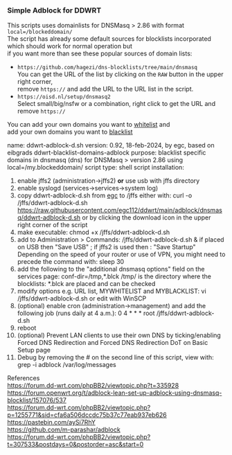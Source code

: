 ### Simple Adblock for DDWRT 

This scripts uses domainlists for DNSMasq > 2.86 with format `local=/blockeddomain/`  
The script has already some default sources for blocklists incorporated which should work for normal operation but  
if you want more than see these popular sources of domain lists:  
- `https://github.com/hagezi/dns-blocklists/tree/main/dnsmasq`  
	You can get the URL of the list by clicking on the `RAW` button in the upper right corner,  
	remove `https://` and add the URL to the URL list in the script.  
- `https://oisd.nl/setup/dnsmasq2`  
 	Select small/big/nsfw or a combination, right click to get the URL and remove `https://`  

You can add your own domains you want to [whitelist](https://en.wikipedia.org/wiki/Whitelist) and  
add your own domains you want to [blacklist](https://en.wikipedia.org/wiki/Blacklisting)

name: ddwrt-adblock-d.sh
version: 0.92, 18-feb-2024, by egc, based on eibgrads ddwrt-blacklist-domains-adblock
purpose: blacklist specific domains in dnsmasq (dns) for DNSMasq > version 2.86 using local=/my.blockeddomain/
script type: shell script
installation:
1. enable jffs2 (administration->jffs2) **or** use usb with jffs directory
2. enable syslogd (services->services->system log)
3. copy ddwrt-adblock-d.sh from [egc](https://github.com/egc112/ddwrt/tree/main/adblock/dnsmasq) to /jffs
   either with: curl -o /jffs/ddwrt-adblock-d.sh https://raw.githubusercontent.com/egc112/ddwrt/main/adblock/dnsmasq/ddwrt-adblock-d.sh
   or by clicking the download icon in the upper right corner of the script
4. make executable: chmod +x /jffs/ddwrt-adblock-d.sh
5. add to Administration  > Commands: 
     /jffs/ddwrt-adblock-d.sh & 
     if placed on USB then "Save USB" ; if jffs2 is used then : "Save Startup"
     Depending on the speed of your router or use of VPN, you might need to precede the command with: sleep 30
6. add the following to the "additional dnsmasq options" field on the
    services page:
    conf-dir=/tmp,*.blck
    /tmp/ is the directory where the blocklists: *.blck are placed and can be checked
7. modify options e.g. URL list, MYWHITELIST and MYBLACKLIST:
    vi /jffs/ddwrt-adblock-d.sh 
    or edit with WinSCP
8. (optional) enable cron (administration->management) and add the
    following job (runs daily at 4 a.m.):
    0 4 * * * root /jffs/ddwrt-adblock-d.sh
9. reboot
10. (optional) Prevent LAN clients to use their own DNS by ticking/enabling Forced DNS Redirection and
   Forced DNS Redirection DoT on Basic Setup page
11. Debug by removing the # on the second line of this script, view with: grep -i adblock /var/log/messages

  
  
References  
https://forum.dd-wrt.com/phpBB2/viewtopic.php?t=335928  
https://forum.openwrt.org/t/adblock-lean-set-up-adblock-using-dnsmasq-blocklist/157076/537  
https://forum.dd-wrt.com/phpBB2/viewtopic.php?p=1255771&sid=cfa6a506dccdc75b37c77eab937eb626  
https://pastebin.com/aySi7RhY  
https://github.com/m-parashar/adblock  
https://forum.dd-wrt.com/phpBB2/viewtopic.php?t=307533&postdays=0&postorder=asc&start=0  
